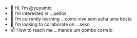 - 👋 Hi, I’m @yuyumiq
- 👀 I’m interested in ...peitos
- 🌱 I’m currently learning ...como vive sem acha uma bosta
- 💞️ I’m looking to collaborate on ...sexo
- 📫 How to reach me ...mande um pombo correio

<!---
yuyumiq is a ✨ special ✨ repository because its `README.md` (this file) appears on your GitHub profile.
You can click the Preview link to take a look at your changes.
--->
